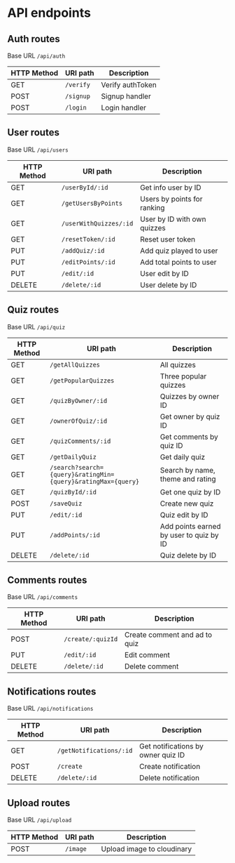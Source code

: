 # API endpoints

## Auth routes

Base URL `/api/auth`

| HTTP Method | URI path       | Description        |
| ----------- | -------------- | ------------------ |
| GET         | `/verify`      | Verify authToken   |
| POST        | `/signup`      | Signup handler     |
| POST        | `/login`       | Login handler      |

## User routes

Base URL `/api/users`

| HTTP Method | URI path              | Description                |
| ----------- | --------------------- | -------------------------- |
| GET         | `/userById/:id`       | Get info user by ID        |
| GET         | `/getUsersByPoints`   | Users by points for ranking|
| GET         | `/userWithQuizzes/:id`| User by ID with own quizzes|
| GET         | `/resetToken/:id`     | Reset user token           |
| PUT         | `/addQuiz/:id`        | Add quiz played to user    |
| PUT         | `/editPoints/:id`     | Add total points to user   |
| PUT         | `/edit/:id`           | User edit by ID            |
| DELETE      | `/delete/:id`         | User delete by ID          |

## Quiz routes

Base URL `/api/quiz`

| HTTP Method | URI path                                                    | Description                             |
| ----------- | ----------------------------------------------------------- | --------------------------------------- |
| GET         | `/getAllQuizzes`                                            | All quizzes                             |
| GET         | `/getPopularQuizzes`                                        | Three popular quizzes                   |
| GET         | `/quizByOwner/:id`                                          | Quizzes by owner ID                     |
| GET         | `/ownerOfQuiz/:id`                                          | Get owner by quiz ID                    |
| GET         | `/quizComments/:id`                                         | Get comments by quiz ID                 |
| GET         | `/getDailyQuiz`                                             | Get daily quiz                          |
| GET         | `/search?search={query}&ratingMin={query}&ratingMax={query}`| Search by name, theme and rating        |
| GET         | `/quizById/:id`                                             | Get one quiz by ID                      |
| POST        | `/saveQuiz`                                                 | Create new quiz                         |
| PUT         | `/edit/:id`                                                 | Quiz edit by ID                         |
| PUT         | `/addPoints/:id`                                            | Add points earned by user to quiz by ID |
| DELETE      | `/delete/:id`                                               | Quiz delete by ID                       |

## Comments routes

Base URL `/api/comments`


| HTTP Method | URI path          | Description                   |
| ----------- | ----------------- | ----------------------------- |
| POST        | `/create/:quizId` | Create comment and ad to quiz |
| PUT         | `/edit/:id`       | Edit comment                  |
| DELETE      | `/delete/:id`     | Delete comment                |

## Notifications routes

Base URL `/api/notifications`

| HTTP Method | URI path                | Description                        |
| ----------- | ----------------------- | ---------------------------------- |
| GET         | `/getNotifications/:id` | Get notifications by owner quiz ID |
| POST        | `/create`               | Create notification                |
| DELETE      | `/delete/:id`           | Delete notification                |

## Upload routes

Base URL `/api/upload`

| HTTP Method | URI path    | Description                |
| ----------- | ----------- | -------------------------- |
| POST        | `/image`    | Upload image to cloudinary |
